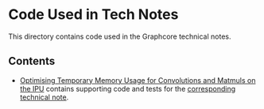 <!-- Copyright (c) 2021 Graphcore Ltd. All rights reserved. -->
# Code Used in Tech Notes

This directory contains code used in the Graphcore technical notes.

## Contents

- [Optimising Temporary Memory Usage for Convolutions and Matmuls on the
  IPU](available_memory) contains supporting code and tests for the
  [corresponding technical
  note](https://docs.graphcore.ai/projects/available-memory/en/latest/).
